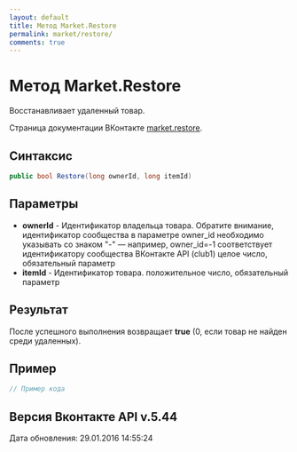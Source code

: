```yaml
---
layout: default
title: Метод Market.Restore
permalink: market/restore/
comments: true
---
```

# Метод Market.Restore
Восстанавливает удаленный товар.

Страница документации ВКонтакте [market.restore](https://vk.com/dev/market.restore).
## Синтаксис
``` csharp
public bool Restore(long ownerId, long itemId)
```

## Параметры
+ **ownerId** - Идентификатор владельца товара. 
Обратите внимание, идентификатор сообщества в параметре owner_id необходимо указывать со знаком "-" — например, owner_id=-1 соответствует идентификатору сообщества ВКонтакте API (club1)  целое число, обязательный параметр
+ **itemId** - Идентификатор товара. положительное число, обязательный параметр

## Результат
После успешного выполнения возвращает **true** (0, если товар не найден среди удаленных).

## Пример
``` csharp
// Пример кода
```

## Версия Вконтакте API v.5.44
Дата обновления: 29.01.2016 14:55:24
